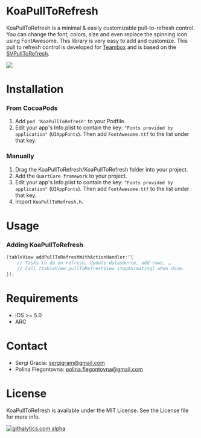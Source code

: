 KoaPullToRefresh
================
KoaPullToRefresh is a minimal & easily customizable pull-to-refresh control. You can change the font, colors, size and even replace the spinning icon using FontAwesome. This library is very easy to add and customize. This pull to refresh control is developed for [Teambox](http://teambox.com) and is based on the [SVPullToRefresh](https://github.com/samvermette/SVPullToRefresh).

![](https://dl.dropbox.com/s/z3c413vrrfsxfez/KoaPullToRefresh_S1.png)

Installation
============
### From CocoaPods
1. Add ```pod 'KoaPullToRefresh'``` to your Podfile.
2. Edit your app's Info.plist to contain the key: ```"Fonts provided by application"``` (```UIAppFonts```). Then add ```FontAwesome.ttf``` to the list under that key.

### Manually
1. Drag the KoaPullToRefresh/KoaPullToRefresh folder into your project.
2. Add the ```QuartCore framework``` to your project.
3. Edit your app's Info.plist to contain the key: ```"Fonts provided by application"``` (```UIAppFonts```). Then add ```FontAwesome.ttf``` to the list under that key.
4. Import ```KoaPullToRefresh.h```.

Usage
=====
### Adding KoaPullToRefresh
```objective-c
[tableView addPullToRefreshWithActionHandler:^{
	// Tasks to do on refresh. Update datasource, add rows, …
	// Call [tableView.pullToRefreshView stopAnimating] when done.
}];
```

Requirements
============
* iOS >= 5.0
* ARC

Contact
=======
* Sergi Gracia: sergigram@gmail.com
* Polina Flegontovna: polina.flegontovna@gmail.com

License
=======
KoaPullToRefresh is available under the MIT License. See the License file for more info.

[![githalytics.com alpha](https://cruel-carlota.pagodabox.com/a2cc0b866193ddfa6f06c859bc7ef2ec "githalytics.com")](http://githalytics.com/sergigracia/KoaPullToRefresh)
